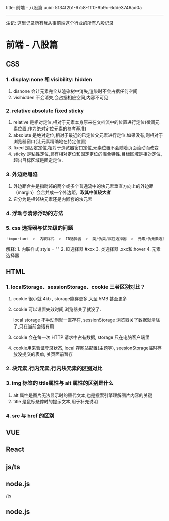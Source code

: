 title: 前端 - 八股篇
uuid: 5134f2b1-67c8-11f0-9b9c-6dde3746ad0a

---

注记: 这里记录所有我从事前端这个行业的所有八股记录

# 前端 - 八股篇

## CSS

### 1. display:none 和 visibility: hidden

1. disnone 会让元素完全从渲染树中消失,渲染时不会占据任何空间
2. visihidden 不会消失,会占据相应空间,内容不可见

### 2. relative absolute fixed sticky

1. relative 是相对定位,相对于元素本身原来在文档流中的位置进行定位(微调元素位置,作为绝对定位元素的参考基准)
2. absolute 是绝对定位,相对于最近的已定位父元素进行定位.如果没有,则相对于浏览器窗口(让元素精确地在特定位置)
3. fixed 是固定定位,相对于浏览器窗口定位,元素位置不会随着页面滚动而改变
4. sticky 是粘性定位,具有相对定位和固定定位的混合特性.目标区域是相对定位,超出目标区域是固定定位.

### 3. 外边距塌陷

1. 外边距合并是指毗邻的两个或多个普通流中的块元素垂直方向上的外边距（margin）会合并成一个外边距，**取其中值较大者**
2. 它分为是相邻块元素还是内嵌套的块元素

### 4. 浮动与清除浮动的方法

### 5. css 选择器与优先级的问题

````javascript
!important  >  内联样式  >  ID选择器  >  类/伪类/属性选择器  >  元素/伪元素选择器  >  继承样式/通配符  
````

解释: 1. 内联样式 style = "" 2. ID选择器 #xxx 3. 类选择器  .xxx和:hover   4. 元素选择器

## HTML

### **1. localStorage、sessionStorage、cookie 三者区别对比**？

1. cookie 很小就 4kb , storage能存更多,大至 5MB 甚至更多

2. cookie 可以设置失效时间,浏览器关了就没了. 

   local storage 不手动删就一直存在, sessionStorage 浏览器关了数据就清除了,只在当前会话有用

3. cookie 会在每一次 HTTP 请求中占有数据, storage 只在电脑客户端里

4. cookie用来验证登录状态, local 存网站配置(主题等), seesionStorage临时存放没提交的表单, 关页面前暂存

### 2. 块元素,行内元素,行内块元素的区别对比

### 3. img 标签的 title属性与 alt 属性的区别是什么

1. alt 属性是图片无法显示时的替代文本,也是搜索引擎理解图片内容的关键
2. title 是鼠标悬停时的提示文本,用于补充说明

### 4.  src 与 href 的区别

## VUE

## React

## js/ts

## node.js



/ts

## node.js



